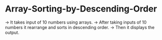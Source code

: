 # Array-Sorting-by-Descending-Order
-> It takes input of 10 numbers using arrays. 
-> After taking inputs of 10 numbers it rearrange and sorts in descending order. 
-> Then it displays the output.
